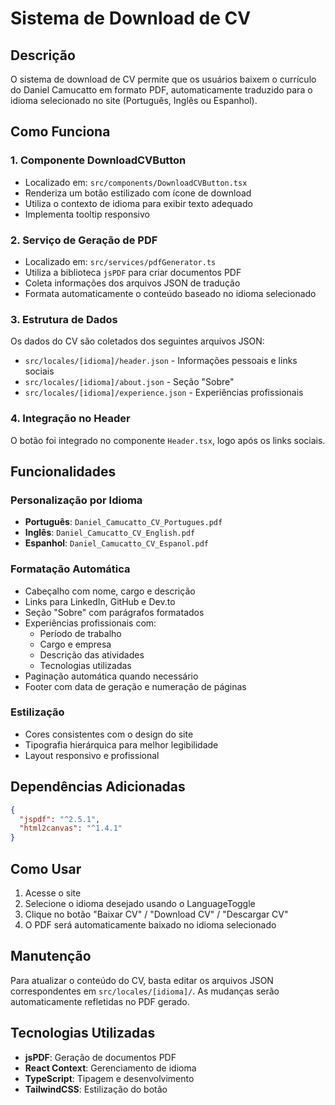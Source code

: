 # Sistema de Download de CV

## Descrição
O sistema de download de CV permite que os usuários baixem o currículo do Daniel Camucatto em formato PDF, automaticamente traduzido para o idioma selecionado no site (Português, Inglês ou Espanhol).

## Como Funciona

### 1. Componente DownloadCVButton
- Localizado em: `src/components/DownloadCVButton.tsx`
- Renderiza um botão estilizado com ícone de download
- Utiliza o contexto de idioma para exibir texto adequado
- Implementa tooltip responsivo

### 2. Serviço de Geração de PDF
- Localizado em: `src/services/pdfGenerator.ts`
- Utiliza a biblioteca `jsPDF` para criar documentos PDF
- Coleta informações dos arquivos JSON de tradução
- Formata automaticamente o conteúdo baseado no idioma selecionado

### 3. Estrutura de Dados
Os dados do CV são coletados dos seguintes arquivos JSON:
- `src/locales/[idioma]/header.json` - Informações pessoais e links sociais
- `src/locales/[idioma]/about.json` - Seção "Sobre"
- `src/locales/[idioma]/experience.json` - Experiências profissionais

### 4. Integração no Header
O botão foi integrado no componente `Header.tsx`, logo após os links sociais.

## Funcionalidades

### Personalização por Idioma
- **Português**: `Daniel_Camucatto_CV_Portugues.pdf`
- **Inglês**: `Daniel_Camucatto_CV_English.pdf`
- **Espanhol**: `Daniel_Camucatto_CV_Espanol.pdf`

### Formatação Automática
- Cabeçalho com nome, cargo e descrição
- Links para LinkedIn, GitHub e Dev.to
- Seção "Sobre" com parágrafos formatados
- Experiências profissionais com:
  - Período de trabalho
  - Cargo e empresa
  - Descrição das atividades
  - Tecnologias utilizadas
- Paginação automática quando necessário
- Footer com data de geração e numeração de páginas

### Estilização
- Cores consistentes com o design do site
- Tipografia hierárquica para melhor legibilidade
- Layout responsivo e profissional

## Dependências Adicionadas
```json
{
  "jspdf": "^2.5.1",
  "html2canvas": "^1.4.1"
}
```

## Como Usar
1. Acesse o site
2. Selecione o idioma desejado usando o LanguageToggle
3. Clique no botão "Baixar CV" / "Download CV" / "Descargar CV"
4. O PDF será automaticamente baixado no idioma selecionado

## Manutenção
Para atualizar o conteúdo do CV, basta editar os arquivos JSON correspondentes em `src/locales/[idioma]/`. As mudanças serão automaticamente refletidas no PDF gerado.

## Tecnologias Utilizadas
- **jsPDF**: Geração de documentos PDF
- **React Context**: Gerenciamento de idioma
- **TypeScript**: Tipagem e desenvolvimento
- **TailwindCSS**: Estilização do botão